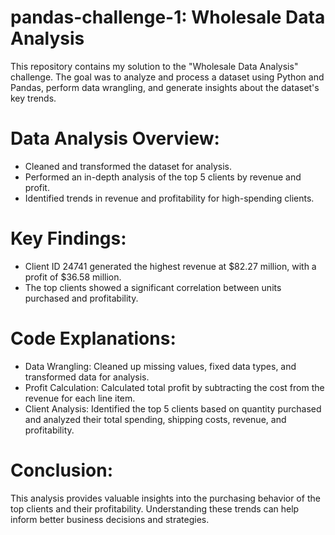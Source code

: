 # pandas-challenge-1: Wholesale Data Analysis

This repository contains my solution to the "Wholesale Data Analysis" challenge. The goal was to analyze and process a dataset using Python and Pandas, perform data wrangling, and generate insights about the dataset's key trends.


# Data Analysis Overview:
  - Cleaned and transformed the dataset for analysis.
  - Performed an in-depth analysis of the top 5 clients by revenue and profit.
  - Identified trends in revenue and profitability for high-spending clients.

# Key Findings:
  - Client ID 24741 generated the highest revenue at $82.27 million, with a profit of $36.58 million.
  - The top clients showed a significant correlation between units purchased and profitability.

# Code Explanations: 
  - Data Wrangling: Cleaned up missing values, fixed data types, and transformed data for analysis.
  - Profit Calculation: Calculated total profit by subtracting the cost from the revenue for each line 
    item.
  - Client Analysis: Identified the top 5 clients based on quantity purchased and analyzed their total       spending, shipping costs, revenue, and profitability.

# Conclusion: 

This analysis provides valuable insights into the purchasing behavior of the top clients and their profitability. Understanding these trends can help inform better business decisions and strategies.
